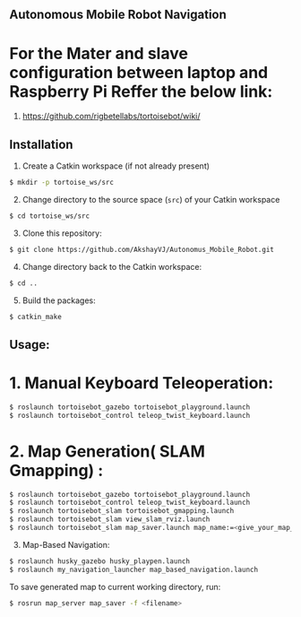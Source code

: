 ## Autonomous Mobile Robot Navigation

# For the Mater and slave configuration between laptop and Raspberry Pi Reffer the below link: 
1. https://github.com/rigbetellabs/tortoisebot/wiki/

## Installation

1. Create a Catkin workspace (if not already present)
  ```bash
  $ mkdir -p tortoise_ws/src
  ```
2. Change directory to the source space (`src`) of your Catkin workspace
  ```bash
  $ cd tortoise_ws/src
  ```
3. Clone this repository:
  ```bash
  $ git clone https://github.com/AkshayVJ/Autonomus_Mobile_Robot.git
  ```
4. Change directory back to the Catkin workspace:
  ```bash
  $ cd ..
  ```
5. Build the packages:
  ```bash
  $ catkin_make
  ```
## Usage:

# 1. Manual Keyboard Teleoperation:
```bash
$ roslaunch tortoisebot_gazebo tortoisebot_playground.launch
$ roslaunch tortoisebot_control teleop_twist_keyboard.launch
```
# 2. Map Generation( SLAM Gmapping) :
```bash
$ roslaunch tortoisebot_gazebo tortoisebot_playground.launch
$ roslaunch tortoisebot_control teleop_twist_keyboard.launch
$ roslaunch tortoisebot_slam tortoisebot_gmapping.launch
$ roslaunch tortoisebot_slam view_slam_rviz.launch
$ roslaunch tortoisebot_slam map_saver.launch map_name:=<give_your_map_name>
```
3. Map-Based Navigation:
```bash
$ roslaunch husky_gazebo husky_playpen.launch
$ roslaunch my_navigation_launcher map_based_navigation.launch
```
To save generated map to current working directory, run:
```bash
$ rosrun map_server map_saver -f <filename>
```
